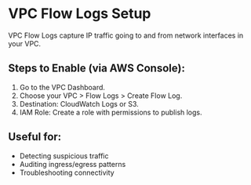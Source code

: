 # VPC Flow Logs Setup

VPC Flow Logs capture IP traffic going to and from network interfaces in your VPC.

## Steps to Enable (via AWS Console):

1. Go to the VPC Dashboard.
2. Choose your VPC > Flow Logs > Create Flow Log.
3. Destination: CloudWatch Logs or S3.
4. IAM Role: Create a role with permissions to publish logs.

## Useful for:
- Detecting suspicious traffic
- Auditing ingress/egress patterns
- Troubleshooting connectivity
